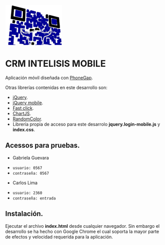 ﻿![Alt text](./img/qrlogo.png)

CRM INTELISIS MOBILE
====================

Aplicación móvil diseñada con [PhoneGap](http://phonegap.com/).  

Otras librerías contenidas en este desarrollo son:

* [jQuery](http://www.jquery.com).
* [jQuery mobile](http://jquerymobile.com/).
* [Fast click](https://github.com/ftlabs/fastclick).
* [ChartJS](http://www.chartjs.org/).
* [RandomColor](https://github.com/sterlingwes/RandomColor).
* Librería propia de acceso para este desarrolo **jquery.login-mobile.js** y **index.css**.

Acessos para pruebas.
---------------------
* Gabriela Guevara
 + `usuario: 0567`
 + `contraseña: 0567`

* Carlos Lima 
 + `usuario: 2360`
 + `contraseña: entrada`

Instalación.
------------

Ejecutar el archivo **index.html** desde cualquier navegador.
Sin embargo el desarrollo se ha hecho con Google Chrome el cual soporta la mayor parte de efectos y velocidad requerida para la aplicación.
